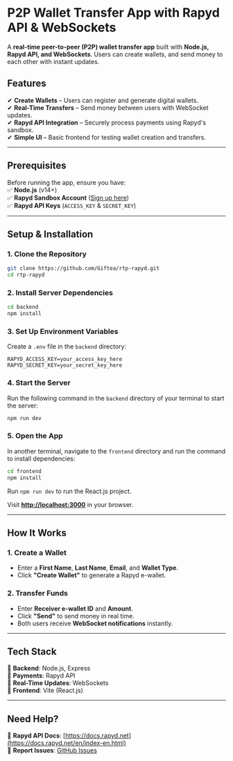 # **P2P Wallet Transfer App with Rapyd API & WebSockets**  

A **real-time peer-to-peer (P2P) wallet transfer app** built with **Node.js, Rapyd API, and WebSockets**. Users can create wallets, and send money to each other with instant updates.  

## **Features**  
✔ **Create Wallets** – Users can register and generate digital wallets.  
✔ **Real-Time Transfers** – Send money between users with WebSocket updates.  
✔ **Rapyd API Integration** – Securely process payments using Rapyd's sandbox.  
✔ **Simple UI** – Basic frontend for testing wallet creation and transfers.  

---

## **Prerequisites**  
Before running the app, ensure you have:  
✅ **Node.js** (v14+)  
✅ **Rapyd Sandbox Account** ([Sign up here](https://dashboard.rapyd.net/sign-up))  
✅ **Rapyd API Keys** (`ACCESS_KEY` & `SECRET_KEY`)  

---

## **Setup & Installation**  

### **1. Clone the Repository**  
```bash
git clone https://github.com/Giftea/rtp-rapyd.git
cd rtp-rapyd
```

### **2. Install Server Dependencies**  
```bash
cd backend
npm install
```

### **3. Set Up Environment Variables**  
Create a `.env` file in the `backend` directory:  
```env
RAPYD_ACCESS_KEY=your_access_key_here
RAPYD_SECRET_KEY=your_secret_key_here
```

### **4. Start the Server**  
Run the following command in the `backend` directory of your terminal to start the server:
  ```bash
  npm run dev
  ```

### **5. Open the App**  
In another terminal, navigate to the `frontend` directory and run the command to install dependencies:
```bash
cd frontend
npm install
```
Run `npm run dev` to run the React.js project.

Visit **[http://localhost:3000](http://localhost:3000)** in your browser.  

---

## **How It Works**  

### **1. Create a Wallet**  
- Enter a **First Name**, **Last Name**, **Email**, and **Wallet Type**.  
- Click **"Create Wallet"** to generate a Rapyd e-wallet.  

### **2. Transfer Funds**  
- Enter **Receiver e-wallet ID** and **Amount**.  
- Click **"Send"** to send money in real time.  
- Both users receive **WebSocket notifications** instantly.  

---

## **Tech Stack**  
🔹 **Backend**: Node.js, Express  
🔹 **Payments**: Rapyd API  
🔹 **Real-Time Updates**: WebSockets  
🔹 **Frontend**: Vite (React.js)  

---

## **Need Help?**  
📄 **Rapyd API Docs**: [https://docs.rapyd.net](https://docs.rapyd.net/en/index-en.html)  
🐞 **Report Issues**: [GitHub Issues](https://github.com/Giftea/rtp-rapyd/issues)  
